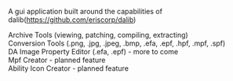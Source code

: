 A gui application built around the capabilities of dalib(https://github.com/eriscorp/dalib)


Archive Tools (viewing, patching, compiling, extracting)  
Conversion Tools (.png, .jpg, .jpeg, .bmp, .efa, .epf, .hpf, .mpf, .spf)  
DA Image Property Editor (.efa, .epf) - more to come  
Mpf Creator - planned feature  
Ability Icon Creator - planned feature